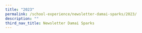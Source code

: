 ```yaml
---
title: "2023"
permalink: /school-experience/newsletter-damai-sparks/2023/
description: ""
third_nav_title: Newsletter Damai Sparks
---
```

